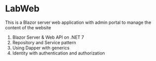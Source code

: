 # LabWeb
 This is a Blazor server web application with admin portal to manage the content of the website
 
 1. Blazor Server & Web API on .NET 7
 2. Repository and Service pattern
 3. Using Dapper with generics
 4. Identity with authentication and authorization
